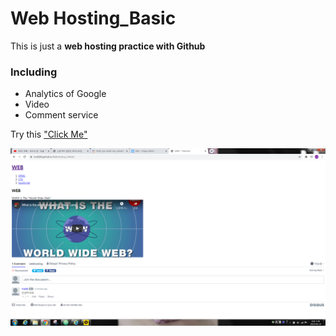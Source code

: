 # Web Hosting_Basic

This is just a **web hosting practice with Github**


### **Including**
- Analytics of Google
- Video
- Comment service


Try this ["Click Me"](https://lsw6684.github.io/WebHosting_Github/)

![alt text](Screen.PNG) 
